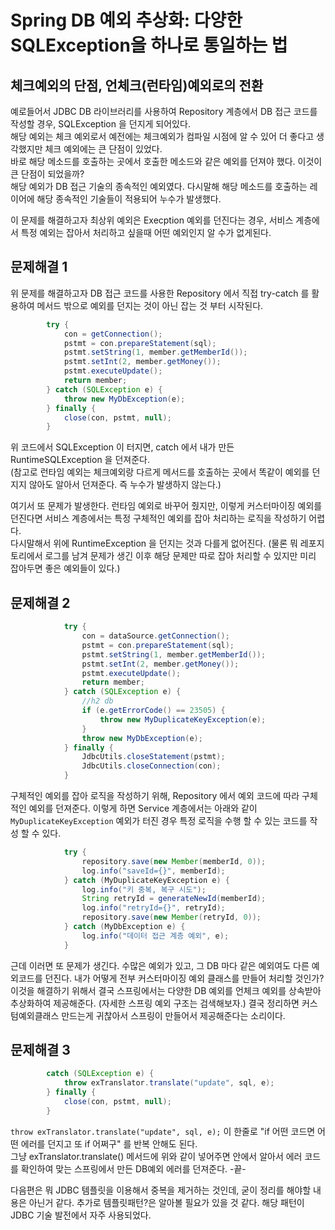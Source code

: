 # Spring DB 예외 추상화: 다양한 SQLException을 하나로 통일하는 법

## 체크예외의 단점, 언체크(런타임)예외로의 전환
예로들어서 JDBC DB 라이브러리를 사용하여 Repository 계층에서 DB 접근 코드를 작성할 경우, SQLException 을 던지게 되어있다.  
해당 예외는 체크 예외로서 예전에는 체크예외가 컴파일 시점에 알 수 있어 더 좋다고 생각했지만 체크 예외에는 큰 단점이 있었다.  
바로 해당 메소드를 호출하는 곳에서 호출한 메소드와 같은 예외를 던져야 했다. 이것이 큰 단점이 되었을까?  
해당 예외가 DB 접근 기술의 종속적인 예외였다. 다시말해 해당 메소드를 호출하는 레이어에 해당 종속적인 기술들이 적용되어 누수가 발생했다.  

이 문제를 해결하고자 최상위 예외은 Execption 예외를 던진다는 경우, 서비스 계층에서 특정 예외는 잡아서 처리하고 싶을때 어떤 예외인지 알 수가 없게된다.

## 문제해결 1
위 문제를 해결하고자 DB 접근 코드를 사용한 Repository 에서 직접 try-catch 를 활용하여 메서드 밖으로 예외를 던지는 것이 아닌 잡는 것 부터 시작된다.  
```java 
        try {
            con = getConnection();
            pstmt = con.prepareStatement(sql);
            pstmt.setString(1, member.getMemberId());
            pstmt.setInt(2, member.getMoney());
            pstmt.executeUpdate();
            return member;
        } catch (SQLException e) {
            throw new MyDbException(e);
        } finally {
            close(con, pstmt, null);
        }
```
위 코드에서 SQLException 이 터지면, catch 에서 내가 만든 RuntimeSQLException 을 던져준다.  
(참고로 런타임 예외는 체크예외랑 다르게 메서드를 호출하는 곳에서 똑같이 예외를 던지지 않아도 알아서 던져준다. 즉 누수가 발생하지 않는다.)

여기서 또 문제가 발생한다. 런타임 예외로 바꾸어 줬지만, 이렇게 커스터마이징 예외를 던진다면 서비스 계층에서는 특정 구체적인 예외를 잡아 처리하는 로직을 작성하기 어렵다.  
다시말해서 위에 RuntimeException 을 던지는 것과 다를게 없어진다. (물론 뭐 레포지토리에서 로그를 남겨 문제가 생긴 이후 해당 문제만 따로 잡아 처리할 수 있지만 미리 잡아두면 좋은 예외들이 있다.)

## 문제해결 2
```java
            try {
                con = dataSource.getConnection();
                pstmt = con.prepareStatement(sql);
                pstmt.setString(1, member.getMemberId());
                pstmt.setInt(2, member.getMoney());
                pstmt.executeUpdate();
                return member;
            } catch (SQLException e) {
                //h2 db
                if (e.getErrorCode() == 23505) {
                    throw new MyDuplicateKeyException(e);
                }
                throw new MyDbException(e);
            } finally {
                JdbcUtils.closeStatement(pstmt);
                JdbcUtils.closeConnection(con);
            }
```
구체적인 예외를 잡아 로직을 작성하기 위해, Repository 에서 예외 코드에 따라 구체적인 예외를 던져준다.
이렇게 하면 Service 계층에서는 아래와 같이 ``` MyDuplicateKeyException ``` 예외가 터진 경우 특정 로직을 수행 할 수 있는 코드를 작성 할 수 있다.
```java
            try {
                repository.save(new Member(memberId, 0));
                log.info("saveId={}", memberId);
            } catch (MyDuplicateKeyException e) {
                log.info("키 중복, 복구 시도");
                String retryId = generateNewId(memberId);
                log.info("retryId={}", retryId);
                repository.save(new Member(retryId, 0));
            } catch (MyDbException e) {
                log.info("데이터 접근 계층 예외", e);
            }  
``` 
근데 이러면 또 문제가 생긴다. 수많은 예외가 있고, 그 DB 마다 같은 예외여도 다른 예외코드를 던진다. 내가 어떻게 전부 커스터마이징 예외 클래스를 만들어 처리할 것인가?  
이것을 해결하기 위해서 결국 스프링에서는 다양한 DB 예외를 언체크 예외를 상속받아 추상화하여 제공해준다. (자세한 스프링 예외 구조는 검색해보자.)
결국 정리하면 커스텀예외클래스 만드는게 귀찮아서 스프링이 만들어서 제공해준다는 소리이다.

## 문제해결 3
``` java
        catch (SQLException e) {
            throw exTranslator.translate("update", sql, e);
        } finally {
            close(con, pstmt, null);
        }
```
```throw exTranslator.translate("update", sql, e);``` 이 한줄로 "if 어떤 코드면 어떤 에러를 던지고 또 if 어쩌구" 를 반복 안해도 된다.  
그냥 exTranslator.translate() 메서드에 위와 같이 넣어주면 안에서 알아서 에러 코드를 확인하여 맞는 스프링에서 만든 DB예외 에러를 던져준다. -끝-  

다음편은 뭐 JDBC 템플릿을 이용해서 중복을 제거하는 것인데, 굳이 정리를 해야할 내용은 아닌거 같다. 추가로 템플릿패턴?은 알아볼 필요가 있을 것 같다.
해당 패턴이 JDBC 기술 발전에서 자주 사용되었다.